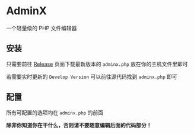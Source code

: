 # AdminX
一个轻量级的 PHP 文件编辑器

## 安装
只需要前往 [Release](https://github.com/1689295608/AdminX/releases) 页面下载最新版本的 `adminx.php` 放在你的主机文件里即可

若需要实时更新的 `Develop Version` 可以前往源代码找到 `adminx.php` 即可

## 配置
所有可配置的选项均在 `adminx.php` 的前面

**除非你知道你在干什么，否则请不要随意编辑后面的代码部分！**
